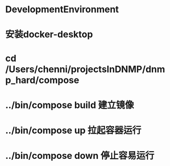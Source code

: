 # DevelopmentEnvironment


# 安装docker-desktop
# cd /Users/chenni/projectsInDNMP/dnmp_hard/compose
#  ../bin/compose build 建立镜像
#  ../bin/compose up 拉起容器运行
#  ../bin/compose down 停止容易运行
